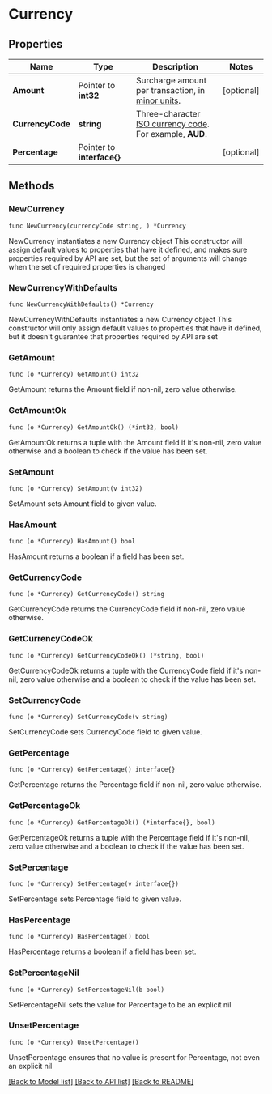 # Currency

## Properties

Name | Type | Description | Notes
------------ | ------------- | ------------- | -------------
**Amount** | Pointer to **int32** | Surcharge amount per transaction, in [minor units](https://docs.adyen.com/development-resources/currency-codes). | [optional] 
**CurrencyCode** | **string** | Three-character [ISO currency code](https://docs.adyen.com/development-resources/currency-codes). For example, **AUD**. | 
**Percentage** | Pointer to **interface{}** |  | [optional] 

## Methods

### NewCurrency

`func NewCurrency(currencyCode string, ) *Currency`

NewCurrency instantiates a new Currency object
This constructor will assign default values to properties that have it defined,
and makes sure properties required by API are set, but the set of arguments
will change when the set of required properties is changed

### NewCurrencyWithDefaults

`func NewCurrencyWithDefaults() *Currency`

NewCurrencyWithDefaults instantiates a new Currency object
This constructor will only assign default values to properties that have it defined,
but it doesn't guarantee that properties required by API are set

### GetAmount

`func (o *Currency) GetAmount() int32`

GetAmount returns the Amount field if non-nil, zero value otherwise.

### GetAmountOk

`func (o *Currency) GetAmountOk() (*int32, bool)`

GetAmountOk returns a tuple with the Amount field if it's non-nil, zero value otherwise
and a boolean to check if the value has been set.

### SetAmount

`func (o *Currency) SetAmount(v int32)`

SetAmount sets Amount field to given value.

### HasAmount

`func (o *Currency) HasAmount() bool`

HasAmount returns a boolean if a field has been set.

### GetCurrencyCode

`func (o *Currency) GetCurrencyCode() string`

GetCurrencyCode returns the CurrencyCode field if non-nil, zero value otherwise.

### GetCurrencyCodeOk

`func (o *Currency) GetCurrencyCodeOk() (*string, bool)`

GetCurrencyCodeOk returns a tuple with the CurrencyCode field if it's non-nil, zero value otherwise
and a boolean to check if the value has been set.

### SetCurrencyCode

`func (o *Currency) SetCurrencyCode(v string)`

SetCurrencyCode sets CurrencyCode field to given value.


### GetPercentage

`func (o *Currency) GetPercentage() interface{}`

GetPercentage returns the Percentage field if non-nil, zero value otherwise.

### GetPercentageOk

`func (o *Currency) GetPercentageOk() (*interface{}, bool)`

GetPercentageOk returns a tuple with the Percentage field if it's non-nil, zero value otherwise
and a boolean to check if the value has been set.

### SetPercentage

`func (o *Currency) SetPercentage(v interface{})`

SetPercentage sets Percentage field to given value.

### HasPercentage

`func (o *Currency) HasPercentage() bool`

HasPercentage returns a boolean if a field has been set.

### SetPercentageNil

`func (o *Currency) SetPercentageNil(b bool)`

 SetPercentageNil sets the value for Percentage to be an explicit nil

### UnsetPercentage
`func (o *Currency) UnsetPercentage()`

UnsetPercentage ensures that no value is present for Percentage, not even an explicit nil

[[Back to Model list]](../README.md#documentation-for-models) [[Back to API list]](../README.md#documentation-for-api-endpoints) [[Back to README]](../README.md)


